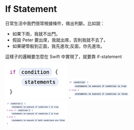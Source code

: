 # If Statement

日常生活中我們很常根據條件，做出判斷。比如說：

* 如果下雨，我就不出門。
* 假設 Peter 要出席，我就出席，否則我就不去了。
* 如果硬幣骰到正面，我先進攻;反面，你先進攻。

這樣子的邏輯要怎麼在 Swift 中實現了，就要靠 if-statement

<img src="https://github.com/Wuchiwei/ntu-ios/blob/master/ControlFlow/if-statement/images/if.png" alt="image" width="200"/>

<img src="https://github.com/Wuchiwei/ntu-ios/blob/master/ControlFlow/if-statement/images/if-else.png" alt="image" width="200"/>

<img src="https://github.com/Wuchiwei/ntu-ios/blob/master/ControlFlow/if-statement/images/if-else-if.png" alt="image" width="200"/>

